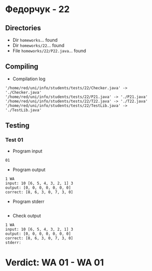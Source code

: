 # Федорчук - 22
## Directories
- Dir `homeworks`... found
- Dir `homeworks/22`... found
- File `homeworks/22/P22.java`... found
## Compiling
- Compilation log
```
'/home/red/uni/info/students/tests/22/Checker.java' -> './Checker.java'
'/home/red/uni/info/students/tests/22/P21.java' -> './P21.java'
'/home/red/uni/info/students/tests/22/T22.java' -> './T22.java'
'/home/red/uni/info/students/tests/22/TestLib.java' -> './TestLib.java'

```
## Testing
### Test 01
- Program input
```
01

```
- Program output
```
1 WA
input: 10 [6, 5, 4, 3, 2, 1] 3
output: [0, 0, 0, 0, 0, 0, 0]
correct: [8, 6, 3, 0, 7, 3, 0]

```
- Program stderr
```

```
- Check output
```
1 WA
input: 10 [6, 5, 4, 3, 2, 1] 3
output: [0, 0, 0, 0, 0, 0, 0]
correct: [8, 6, 3, 0, 7, 3, 0]
stderr:

```
# Verdict: **WA 01** - WA 01

